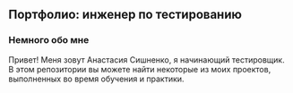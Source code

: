 <h2>Портфолио: инженер по тестированию</h2>

<h3>Немного обо мне</h3>
<em></em>Привет! Меня зовут Анастасия Сишненко, я начинающий тестировщик.
В этом репозитории вы можете найти некоторые из моих проектов, выполненных во время обучения и практики.</em>

